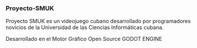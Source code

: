 ### Proyecto-SMUK

Proyecto SMUK es un videojuego cubano desarrollado por programadores novicios de la Universidad de las Ciencias Informáticas cubana.

Desarrollado en el Motor Gráfico Open Source GODOT ENGINE
